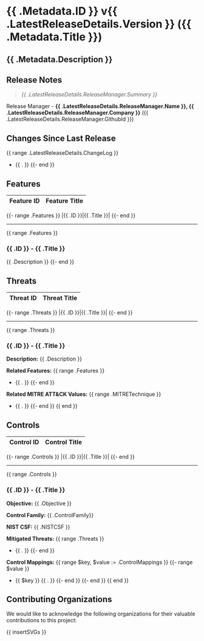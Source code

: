 # {{ .Metadata.ID }} v{{ .LatestReleaseDetails.Version }} ({{ .Metadata.Title }})

{{ .Metadata.Description }}
---

## Release Notes

> _{{ .LatestReleaseDetails.ReleaseManager.Summary }}_

Release Manager - **{{ .LatestReleaseDetails.ReleaseManager.Name }}, {{ .LatestReleaseDetails.ReleaseManager.Company }}** ({{ .LatestReleaseDetails.ReleaseManager.GithubId }})

## Changes Since Last Release
{{ range .LatestReleaseDetails.ChangeLog }}
- {{ . }}
{{- end }}

## Features

|Feature ID|Feature Title|
|----|----|
{{- range .Features }}
|{{ .ID }}|{{ .Title }}|
{{- end }}

---
{{ range .Features }}
### {{ .ID }} - {{ .Title }}

{{ .Description }}
{{- end }}

## Threats

|Threat ID|Threat Title|
|----|----|
{{- range .Threats }}
|{{ .ID }}|{{ .Title }}|
{{- end }}

---
{{ range .Threats }}
### {{ .ID }} - {{ .Title }}

**Description:** {{ .Description }}

**Related Features:**
{{ range .Features }}
  - {{ . }}
{{- end }}

**Related MITRE ATT&CK Values:**
{{ range .MITRETechnique }}
  - {{ . }}
{{- end }}
{{ end }}

## Controls

|Control ID|Control Title|
|----|----|
{{- range .Controls }}
|{{ .ID }}|{{ .Title }}|
{{- end }}

---
{{ range .Controls }}
### {{ .ID }} - {{ .Title }}

**Objective:** {{ .Objective }}

**Control Family:** {{ .ControlFamily}}

**NIST CSF:** {{ .NISTCSF }}

**Mitigated Threats:**
{{ range .Threats }}
  - {{ . }}
{{- end }}

**Control Mappings:**
{{ range $key, $value := .ControlMappings }}
{{- range $value }}
  - {{ $key }} {{ . }}
{{- end }}
{{- end }}
{{ end }}

## Contributing Organizations

We would like to acknowledge the following organizations for their valuable contributions to this project:

{{ insertSVGs }}
